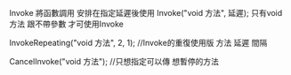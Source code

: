 Invoke
將函數調用 安排在指定延遲後使用
Invoke("void 方法", 延遲);
只有void方法 跟不帶參數 才可使用Invoke

InvokeRepeating("void 方法", 2, 1);
//Invoke的重復使用版 方法 延遲 間隔

CancelInvoke("void 方法");
//只想指定可以傳 想暫停的方法